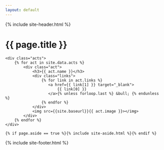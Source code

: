 ```yaml
---
layout: default
---
```


{% include site-header.html %}

<main class="main  container">
    <h1>{{ page.title }}</h1>

    <div class="acts">
        {% for act in site.data.acts %}
            <div class="act">
                <h3>{{ act.name }}</h3>
                <div class="links">
                    {% for link in act.links %}
                       <a href={{ link[1] }} target="_blank">
                           {{ link[0] }}
                       </a>{% unless forloop.last %} &bull; {% endunless %} 
                    {% endfor %}
                </div>
                <img src={{site.baseurl}}{{ act.image }}></img>
            </div>
        {% endfor %}
    </div>

    {% if page.aside == true %}{% include site-aside.html %}{% endif %}

</main>

{% include site-footer.html %}
